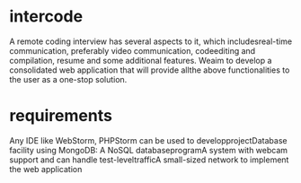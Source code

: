 # intercode

A remote coding interview has several aspects to it, which includesreal-time communication, preferably video communication, codeediting and compilation, resume and some additional features.  Weaim to develop a consolidated web application that will provide allthe above functionalities to the user as a one-stop solution.


# requirements

Any IDE like WebStorm, PHPStorm can be used to developprojectDatabase facility using MongoDB: A NoSQL databaseprogramA system with webcam support and can handle test-leveltrafficA small-sized network to implement the web application
